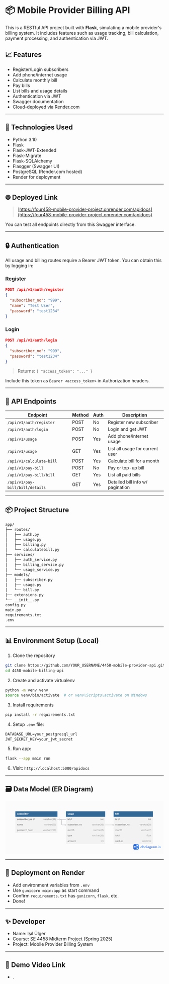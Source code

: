 # 📦 Mobile Provider Billing API

This is a RESTful API project built with **Flask**, simulating a mobile provider's billing system. It includes features such as usage tracking, bill calculation, payment processing, and authentication via JWT.

## 📈 Features
- Register/Login subscribers
- Add phone/internet usage
- Calculate monthly bill
- Pay bills 
- List bills and usage details
- Authentication via JWT
- Swagger documentation
- Cloud-deployed via Render.com

---

## 🔧 Technologies Used
- Python 3.10
- Flask
- Flask-JWT-Extended
- Flask-Migrate
- Flask-SQLAlchemy
- Flasgger (Swagger UI)
- PostgreSQL (Render.com hosted)
- Render for deployment

---

## 🌐 Deployed Link
> [https://four458-mobile-provider-project.onrender.com/apidocs](https://four458-mobile-provider-project.onrender.com/apidocs)

You can test all endpoints directly from this Swagger interface.

---

## 🔒 Authentication
All usage and billing routes require a Bearer JWT token. You can obtain this by logging in:

### Register
```json
POST /api/v1/auth/register
{
  "subscriber_no": "999",
  "name": "Test User",
  "password": "test1234"
}
```

### Login
```json
POST /api/v1/auth/login
{
  "subscriber_no": "999",
  "password": "test1234"
}
```
> Returns: `{ "access_token": "..." }`

Include this token as `Bearer <access_token>` in Authorization headers.

---

## 📃 API Endpoints

| Endpoint | Method | Auth | Description |
|----------|--------|------|-------------|
| `/api/v1/auth/register` | POST | No | Register new subscriber |
| `/api/v1/auth/login` | POST | No | Login and get JWT |
| `/api/v1/usage` | POST | Yes | Add phone/internet usage |
| `/api/v1/usage` | GET | Yes | List all usage for current user |
| `/api/v1/calculate-bill` | POST | Yes | Calculate bill for a month |
| `/api/v1/pay-bill` | POST | No | Pay or top-up bill |
| `/api/v1/pay-bill/bill` | GET | Yes | List all paid bills |
| `/api/v1/pay-bill/bill/details` | GET | Yes | Detailed bill info w/ pagination |

---

## 📦 Project Structure
```
app/
├── routes/
│   ├── auth.py
│   ├── usage.py
│   ├── billing.py
│   └── calculatebill.py
├── services/
│   ├── auth_service.py
│   ├── billing_service.py
│   └── usage_service.py
├── models/
│   ├── subscriber.py
│   ├── usage.py
│   └── bill.py
├── extensions.py
└── __init__.py
config.py
main.py
requirements.txt
.env
```

---

## 📊 Environment Setup (Local)
1. Clone the repository
```bash
git clone https://github.com/YOUR_USERNAME/4458-mobile-provider-api.git
cd 4458-mobile-billing-api
```
2. Create and activate virtualenv
```bash
python -m venv venv
source venv/bin/activate  # or venv\Scripts\activate on Windows
```
3. Install requirements
```bash
pip install -r requirements.txt
```
4. Setup `.env` file:
```env
DATABASE_URL=your_postgresql_url
JWT_SECRET_KEY=your_jwt_secret
```
5. Run app:
```bash
flask --app main run
```
6. Visit: `http://localhost:5000/apidocs`

---

## 🗃️ Data Model (ER Diagram)

![alt text](Untitled.png)

---

## 🚀 Deployment on Render
- Add environment variables from `.env`
- Use `gunicorn main:app` as start command
- Confirm `requirements.txt` has `gunicorn`, `flask`, etc.
- Done!

---

## ✨ Developer
- Name: Işıl Ülger
- Course: SE 4458 Midterm Project (Spring 2025)
- Project: Mobile Provider Billing System

---

## 🎥 Demo Video Link
- .

